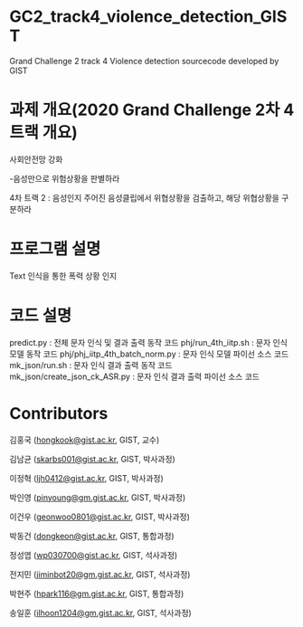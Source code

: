 # GC2_track4_violence_detection_GIST

Grand Challenge 2 track 4 Violence detection sourcecode developed by GIST

# 과제 개요(2020 Grand Challenge 2차 4트랙 개요)

사회안전망 강화

-음성만으로 위험상황을 판별하라

4차 트랙 2 : 음성인지 주어진 음성클립에서 위협상황을 검출하고, 해당 위협상황을 구분하라

# 프로그램 설명

Text 인식을 통한 폭력 상황 인지

# 코드 설명

predict.py                      :  전체 문자 인식 및 결과 출력 동작 코드
phj/run_4th_iitp.sh             :  문자 인식 모델 동작 코드
phj/phj_iitp_4th_batch_norm.py  :  문자 인식 모델 파이선 소스 코드
mk_json/run.sh                  :  문자 인식 결과 출력 동작 코드
mk_json/create_json_ck_ASR.py   :  문자 인식 결과 출력 파이선 소스 코드

# Contributors

김홍국 (hongkook@gist.ac.kr, GIST, 교수)

김남균 (skarbs001@gist.ac.kr, GIST, 박사과정)

이정혁 (ljh0412@gist.ac.kr, GIST, 박사과정)

박인영 (pinyoung@gm.gist.ac.kr, GIST, 박사과정)

이건우 (geonwoo0801@gist.ac.kr, GIST, 박사과정)

박동건 (dongkeon@gist.ac.kr, GIST, 통합과정)

정성엽 (wp030700@gist.ac.kr, GIST, 석사과정)

전지민 (jiminbot20@gm.gist.ac.kr, GIST, 석사과정)

박현주 (hpark116@gm.gist.ac.kr, GIST, 통합과정)

송일훈 (ilhoon1204@gm.gist.ac.kr, GIST, 석사과정)
